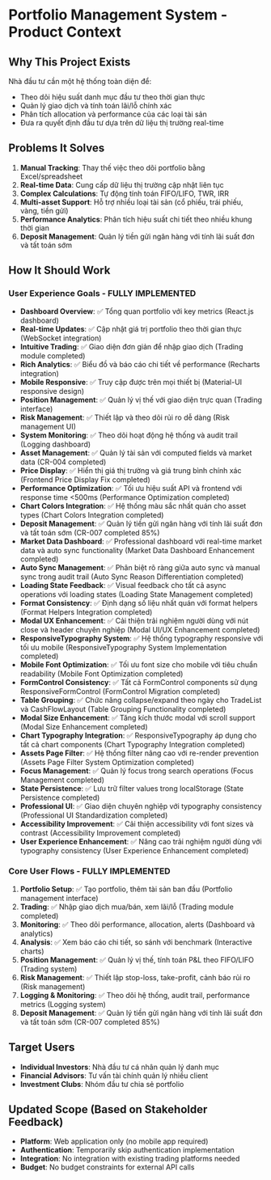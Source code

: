 # Portfolio Management System - Product Context

## Why This Project Exists
Nhà đầu tư cần một hệ thống toàn diện để:
- Theo dõi hiệu suất danh mục đầu tư theo thời gian thực
- Quản lý giao dịch và tính toán lãi/lỗ chính xác
- Phân tích allocation và performance của các loại tài sản
- Đưa ra quyết định đầu tư dựa trên dữ liệu thị trường real-time

## Problems It Solves
1. **Manual Tracking**: Thay thế việc theo dõi portfolio bằng Excel/spreadsheet
2. **Real-time Data**: Cung cấp dữ liệu thị trường cập nhật liên tục
3. **Complex Calculations**: Tự động tính toán FIFO/LIFO, TWR, IRR
4. **Multi-asset Support**: Hỗ trợ nhiều loại tài sản (cổ phiếu, trái phiếu, vàng, tiền gửi)
5. **Performance Analytics**: Phân tích hiệu suất chi tiết theo nhiều khung thời gian
6. **Deposit Management**: Quản lý tiền gửi ngân hàng với tính lãi suất đơn và tất toán sớm

## How It Should Work
### User Experience Goals - **FULLY IMPLEMENTED**
- **Dashboard Overview**: ✅ Tổng quan portfolio với key metrics (React.js dashboard)
- **Real-time Updates**: ✅ Cập nhật giá trị portfolio theo thời gian thực (WebSocket integration)
- **Intuitive Trading**: ✅ Giao diện đơn giản để nhập giao dịch (Trading module completed)
- **Rich Analytics**: ✅ Biểu đồ và báo cáo chi tiết về performance (Recharts integration)
- **Mobile Responsive**: ✅ Truy cập được trên mọi thiết bị (Material-UI responsive design)
- **Position Management**: ✅ Quản lý vị thế với giao diện trực quan (Trading interface)
- **Risk Management**: ✅ Thiết lập và theo dõi rủi ro dễ dàng (Risk management UI)
- **System Monitoring**: ✅ Theo dõi hoạt động hệ thống và audit trail (Logging dashboard)
- **Asset Management**: ✅ Quản lý tài sản với computed fields và market data (CR-004 completed)
- **Price Display**: ✅ Hiển thị giá thị trường và giá trung bình chính xác (Frontend Price Display Fix completed)
- **Performance Optimization**: ✅ Tối ưu hiệu suất API và frontend với response time <500ms (Performance Optimization completed)
- **Chart Colors Integration**: ✅ Hệ thống màu sắc nhất quán cho asset types (Chart Colors Integration completed)
- **Deposit Management**: ✅ Quản lý tiền gửi ngân hàng với tính lãi suất đơn và tất toán sớm (CR-007 completed 85%)
- **Market Data Dashboard**: ✅ Professional dashboard với real-time market data và auto sync functionality (Market Data Dashboard Enhancement completed)
- **Auto Sync Management**: ✅ Phân biệt rõ ràng giữa auto sync và manual sync trong audit trail (Auto Sync Reason Differentiation completed)
- **Loading State Feedback**: ✅ Visual feedback cho tất cả async operations với loading states (Loading State Management completed)
- **Format Consistency**: ✅ Định dạng số liệu nhất quán với format helpers (Format Helpers Integration completed)
- **Modal UX Enhancement**: ✅ Cải thiện trải nghiệm người dùng với nút close và header chuyên nghiệp (Modal UI/UX Enhancement completed)
- **ResponsiveTypography System**: ✅ Hệ thống typography responsive với tối ưu mobile (ResponsiveTypography System Implementation completed)
- **Mobile Font Optimization**: ✅ Tối ưu font size cho mobile với tiêu chuẩn readability (Mobile Font Optimization completed)
- **FormControl Consistency**: ✅ Tất cả FormControl components sử dụng ResponsiveFormControl (FormControl Migration completed)
- **Table Grouping**: ✅ Chức năng collapse/expand theo ngày cho TradeList và CashFlowLayout (Table Grouping Functionality completed)
- **Modal Size Enhancement**: ✅ Tăng kích thước modal với scroll support (Modal Size Enhancement completed)
- **Chart Typography Integration**: ✅ ResponsiveTypography áp dụng cho tất cả chart components (Chart Typography Integration completed)
- **Assets Page Filter**: ✅ Hệ thống filter nâng cao với re-render prevention (Assets Page Filter System Optimization completed)
- **Focus Management**: ✅ Quản lý focus trong search operations (Focus Management completed)
- **State Persistence**: ✅ Lưu trữ filter values trong localStorage (State Persistence completed)
- **Professional UI**: ✅ Giao diện chuyên nghiệp với typography consistency (Professional UI Standardization completed)
- **Accessibility Improvement**: ✅ Cải thiện accessibility với font sizes và contrast (Accessibility Improvement completed)
- **User Experience Enhancement**: ✅ Nâng cao trải nghiệm người dùng với typography consistency (User Experience Enhancement completed)

### Core User Flows - **FULLY IMPLEMENTED**
1. **Portfolio Setup**: ✅ Tạo portfolio, thêm tài sản ban đầu (Portfolio management interface)
2. **Trading**: ✅ Nhập giao dịch mua/bán, xem lãi/lỗ (Trading module completed)
3. **Monitoring**: ✅ Theo dõi performance, allocation, alerts (Dashboard và analytics)
4. **Analysis**: ✅ Xem báo cáo chi tiết, so sánh với benchmark (Interactive charts)
5. **Position Management**: ✅ Quản lý vị thế, tính toán P&L theo FIFO/LIFO (Trading system)
6. **Risk Management**: ✅ Thiết lập stop-loss, take-profit, cảnh báo rủi ro (Risk management)
7. **Logging & Monitoring**: ✅ Theo dõi hệ thống, audit trail, performance metrics (Logging system)
8. **Deposit Management**: ✅ Quản lý tiền gửi ngân hàng với tính lãi suất đơn và tất toán sớm (CR-007 completed 85%)

## Target Users
- **Individual Investors**: Nhà đầu tư cá nhân quản lý danh mục
- **Financial Advisors**: Tư vấn tài chính quản lý nhiều client
- **Investment Clubs**: Nhóm đầu tư chia sẻ portfolio

## Updated Scope (Based on Stakeholder Feedback)
- **Platform**: Web application only (no mobile app required)
- **Authentication**: Temporarily skip authentication implementation
- **Integration**: No integration with existing trading platforms needed
- **Budget**: No budget constraints for external API calls
